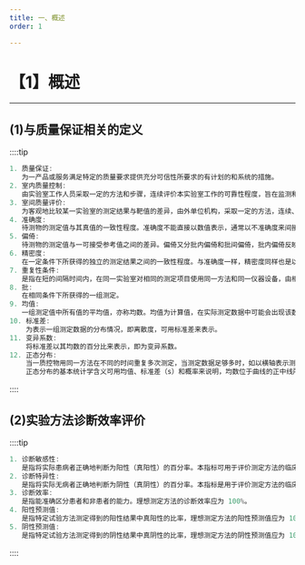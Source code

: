 ```yaml
---
title: 一、概述
order: 1

---
```


# 【1】概述

<kaodian :text="'免疫学检验记忆卡'" />

<!-- ###### 第二十一章 临床免疫检验的质量保证

> 临床免疫学检验 -->

<beitiM/>

---

## (1)与质量保证相关的定义

<son :text="'免疫学检验记忆卡'" text234="(1)与质量保证相关的定义" :textOption="[['熟练掌握','基础知识'],['熟练掌握','基础知识'],['熟练掌握','基础知识']]" />

::::tip

```js
1. 质量保证:
   为一产品或服务满足特定的质量要求提供充分可信性所要求的有计划的和系统的措施。
2. 室内质量控制:
   由实验室工作人员采取一定的方法和步骤，连续评价本实验室工作的可靠性程度，旨在监测和控制本室常规工作的精密度，提高本室常规工作中批内、批间样本检验的一致性，并确定当批的测定结果是否可靠，可否发出检验报告。
3. 室间质量评价:
   为客观地比较某一实验室的测定结果与靶值的差异，由外单位机构，采取一定的方法，连续、客观地评价实验室的结果，发现误差并校正结果，使各实验室之间的结果具有可比性。
4. 准确度:
   待测物的测定值与其真值的一致性程度。准确度不能直接以数值表示，通常以不准确度来间接衡量。对一分析物重复多次测定，所得均值与其真值或参考靶值之间的差异亦即偏倚即为测定的不准确度。
5. 偏倚:
   待测物的测定值与一可接受参考值之间的差异。偏倚又分批内偏倚和批间偏倚，批内偏倚反映的是该批测定的系统误差，如校准不准、非特异显色等。批间偏倚所反映的问题要更大一些，如试剂或校准物变质所致的误差。
6. 精密度:
   在一定条件下所获得的独立的测定结果之间的一致性程度。与准确度一样，精密度同样也是以不精密度来间接表示。测定不精密度的主要来源是随机误差，以标准差（SD）和（或）变异系数（CV）具体表示。SD 或 CV 越大，表示重复测定的离散度越大，精密度越差，反之则越好。
7. 重复性条件:
   是指在短的间隔时间内，在同一实验室对相同的测定项目使用同一方法和同一仪器设备，由相同的操作者获得独立的测定结果的条件。
8. 批:
   在相同条件下所获得的一组测定。
9. 均值:
   一组测定值中所有值的平均值，亦称均数。均值为计算值，在实际测定数据中可能会出现该数值，也可能没有。
10. 标准差:
    为表示一组测定数据的分布情况，即离散度，可用标准差来表示。
11. 变异系数:
    将标准差以其均数的百分比来表示，即为变异系数。
12. 正态分布:
    当一质控物用同一方法在不同的时间重复多次测定，当测定数据足够多时，如以横轴表示测定值，纵轴表示在大量测定中相应测定值的个数，则可得到一个两头低，中间高，中为所有测定值的均值，左右对称的“钟形”曲线。
    正态分布的基本统计学含义可用均值、标准差（s）和概率来说明，均数位于曲线的正中线所对应的值，s 则表示测定值的离散程度，s 越大，曲线越宽大，s 越小，曲线越窄。
```

::::

## (2)实验方法诊断效率评价

<son :text="'免疫学检验记忆卡'" text235="(2)实验方法诊断效率评价" :textOption="[['掌握','专业知识'],['熟练掌握','专业知识'],['熟练掌握','专业知识']]" />

::::tip

```js
1. 诊断敏感性:
   是指将实际患病者正确地判断为阳性（真阳性）的百分率。本指标可用于评价测定方法的临床应用价值，理想测定方法的诊断敏感性应为 100%。
2. 诊断特异性:
   是指将实际无病者正确地判断为阴性（真阴性）的百分率。本指标是用于评价测定方法的临床应用价值，理想测定方法的诊断特异性应为 100%。
3. 诊断效率:
   是指能准确区分患者和非患者的能力。理想测定方法的诊断效率应为 100%。
4. 阳性预测值:
   是指特定试验方法测定得到的阳性结果中真阳性的比率，理想测定方法的阳性预测值应为 100%，亦即没有假阳性。
5. 阴性预测值:
   是指特定试验方法测定得到的阴性结果中真阴性的比率，理想测定方法的阴性预测值应为 100%，亦即没有假阴性。
```

::::
